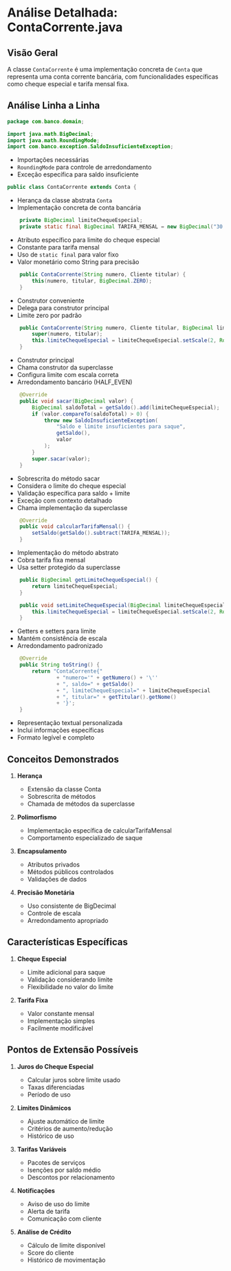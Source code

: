 # Análise Detalhada: ContaCorrente.java

## Visão Geral

A classe `ContaCorrente` é uma implementação concreta de `Conta` que representa uma conta corrente bancária, com funcionalidades específicas como cheque especial e tarifa mensal fixa.

## Análise Linha a Linha

```java
package com.banco.domain;

import java.math.BigDecimal;
import java.math.RoundingMode;
import com.banco.exception.SaldoInsuficienteException;
```

- Importações necessárias
- `RoundingMode` para controle de arredondamento
- Exceção específica para saldo insuficiente

```java
public class ContaCorrente extends Conta {
```

- Herança da classe abstrata `Conta`
- Implementação concreta de conta bancária

```java
    private BigDecimal limiteChequeEspecial;
    private static final BigDecimal TARIFA_MENSAL = new BigDecimal("30.00");
```

- Atributo específico para limite do cheque especial
- Constante para tarifa mensal
- Uso de `static final` para valor fixo
- Valor monetário como String para precisão

```java
    public ContaCorrente(String numero, Cliente titular) {
        this(numero, titular, BigDecimal.ZERO);
    }
```

- Construtor conveniente
- Delega para construtor principal
- Limite zero por padrão

```java
    public ContaCorrente(String numero, Cliente titular, BigDecimal limiteChequeEspecial) {
        super(numero, titular);
        this.limiteChequeEspecial = limiteChequeEspecial.setScale(2, RoundingMode.HALF_EVEN);
    }
```

- Construtor principal
- Chama construtor da superclasse
- Configura limite com escala correta
- Arredondamento bancário (HALF_EVEN)

```java
    @Override
    public void sacar(BigDecimal valor) {
        BigDecimal saldoTotal = getSaldo().add(limiteChequeEspecial);
        if (valor.compareTo(saldoTotal) > 0) {
            throw new SaldoInsuficienteException(
                "Saldo e limite insuficientes para saque",
                getSaldo(),
                valor
            );
        }
        super.sacar(valor);
    }
```

- Sobrescrita do método sacar
- Considera o limite do cheque especial
- Validação específica para saldo + limite
- Exceção com contexto detalhado
- Chama implementação da superclasse

```java
    @Override
    public void calcularTarifaMensal() {
        setSaldo(getSaldo().subtract(TARIFA_MENSAL));
    }
```

- Implementação do método abstrato
- Cobra tarifa fixa mensal
- Usa setter protegido da superclasse

```java
    public BigDecimal getLimiteChequeEspecial() {
        return limiteChequeEspecial;
    }

    public void setLimiteChequeEspecial(BigDecimal limiteChequeEspecial) {
        this.limiteChequeEspecial = limiteChequeEspecial.setScale(2, RoundingMode.HALF_EVEN);
    }
```

- Getters e setters para limite
- Mantém consistência de escala
- Arredondamento padronizado

```java
    @Override
    public String toString() {
        return "ContaCorrente{"
                + "numero='" + getNumero() + '\''
                + ", saldo=" + getSaldo()
                + ", limiteChequeEspecial=" + limiteChequeEspecial
                + ", titular=" + getTitular().getNome()
                + '}';
    }
```

- Representação textual personalizada
- Inclui informações específicas
- Formato legível e completo

## Conceitos Demonstrados

1. **Herança**

   - Extensão da classe Conta
   - Sobrescrita de métodos
   - Chamada de métodos da superclasse

2. **Polimorfismo**

   - Implementação específica de calcularTarifaMensal
   - Comportamento especializado de saque

3. **Encapsulamento**

   - Atributos privados
   - Métodos públicos controlados
   - Validações de dados

4. **Precisão Monetária**
   - Uso consistente de BigDecimal
   - Controle de escala
   - Arredondamento apropriado

## Características Específicas

1. **Cheque Especial**

   - Limite adicional para saque
   - Validação considerando limite
   - Flexibilidade no valor do limite

2. **Tarifa Fixa**
   - Valor constante mensal
   - Implementação simples
   - Facilmente modificável

## Pontos de Extensão Possíveis

1. **Juros do Cheque Especial**

   - Calcular juros sobre limite usado
   - Taxas diferenciadas
   - Período de uso

2. **Limites Dinâmicos**

   - Ajuste automático de limite
   - Critérios de aumento/redução
   - Histórico de uso

3. **Tarifas Variáveis**

   - Pacotes de serviços
   - Isenções por saldo médio
   - Descontos por relacionamento

4. **Notificações**

   - Aviso de uso do limite
   - Alerta de tarifa
   - Comunicação com cliente

5. **Análise de Crédito**
   - Cálculo de limite disponível
   - Score do cliente
   - Histórico de movimentação
